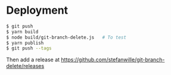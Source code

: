 # Deployment

```bash
$ git push
$ yarn build
$ node build/git-branch-delete.js   # To test
$ yarn publish
$ git push --tags
```

Then add a release at https://github.com/stefanwille/git-branch-delete/releases
